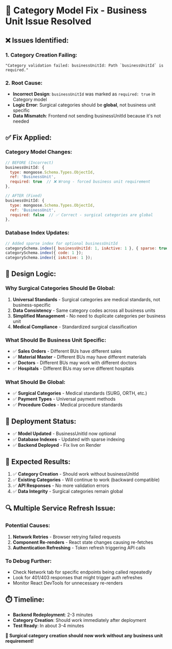 # 🔧 Category Model Fix - Business Unit Issue Resolved

## ❌ **Issues Identified:**

### **1. Category Creation Failing:**
```
"Category validation failed: businessUnitId: Path `businessUnitId` is required."
```

### **2. Root Cause:**
- **Incorrect Design**: `businessUnitId` was marked as `required: true` in Category model
- **Logic Error**: Surgical categories should be **global**, not business unit specific
- **Data Mismatch**: Frontend not sending businessUnitId because it's not needed

## ✅ **Fix Applied:**

### **Category Model Changes:**
```javascript
// BEFORE (Incorrect)
businessUnitId: {
  type: mongoose.Schema.Types.ObjectId,
  ref: 'BusinessUnit',
  required: true  // ❌ Wrong - forced business unit requirement
},

// AFTER (Fixed)
businessUnitId: {
  type: mongoose.Schema.Types.ObjectId,
  ref: 'BusinessUnit',
  required: false  // ✅ Correct - surgical categories are global
},
```

### **Database Index Updates:**
```javascript
// Added sparse index for optional businessUnitId
categorySchema.index({ businessUnitId: 1, isActive: 1 }, { sparse: true });
categorySchema.index({ code: 1 });
categorySchema.index({ isActive: 1 });
```

## 🎯 **Design Logic:**

### **Why Surgical Categories Should Be Global:**
1. **Universal Standards** - Surgical categories are medical standards, not business-specific
2. **Data Consistency** - Same category codes across all business units
3. **Simplified Management** - No need to duplicate categories per business unit
4. **Medical Compliance** - Standardized surgical classification

### **What Should Be Business Unit Specific:**
- ✅ **Sales Orders** - Different BUs have different sales
- ✅ **Material Master** - Different BUs may have different materials
- ✅ **Doctors** - Different BUs may work with different doctors
- ✅ **Hospitals** - Different BUs may serve different hospitals

### **What Should Be Global:**
- ✅ **Surgical Categories** - Medical standards (SURG, ORTH, etc.)
- ✅ **Payment Types** - Universal payment methods
- ✅ **Procedure Codes** - Medical procedure standards

## 🔄 **Deployment Status:**
- ✅ **Model Updated** - BusinessUnitId now optional
- ✅ **Database Indexes** - Updated with sparse indexing
- ✅ **Backend Deployed** - Fix live on Render

## 🚀 **Expected Results:**
1. ✅ **Category Creation** - Should work without businessUnitId
2. ✅ **Existing Categories** - Will continue to work (backward compatible)
3. ✅ **API Responses** - No more validation errors
4. ✅ **Data Integrity** - Surgical categories remain global

## 🔍 **Multiple Service Refresh Issue:**

### **Potential Causes:**
1. **Network Retries** - Browser retrying failed requests
2. **Component Re-renders** - React state changes causing re-fetches
3. **Authentication Refreshing** - Token refresh triggering API calls

### **To Debug Further:**
- Check Network tab for specific endpoints being called repeatedly
- Look for 401/403 responses that might trigger auth refreshes
- Monitor React DevTools for unnecessary re-renders

## ⏱️ **Timeline:**
- **Backend Redeployment**: 2-3 minutes
- **Category Creation**: Should work immediately after deployment
- **Test Ready**: In about 3-4 minutes

**🎉 Surgical category creation should now work without any business unit requirement!**

